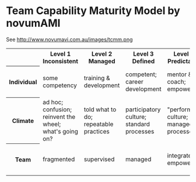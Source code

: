 # Team Capability Maturity Model by novumAMI

See http://www.novumavi.com.au/images/tcmm.png

<table>

<tr>
<th></th>
<th>Level 1<br>Inconsistent</th>
<th>Level 2<br>Managed</th>
<th>Level 3<br>Defined</th>
<th>Level 4<br>Predictable</th>
<th>Level 5<br>Optimizing</th>
</tr>

<tr>
<th>Individual</th>
<td>some competency</td>
<td>training & development</td>
<td>competent; career development</td>
<td>mentor & coach; empowered</td>
<td>performing! mastery, continously improving</td>
</tr>

<tr>
<th>Climate</th>
<td>ad hoc; confusion; reinvent the wheel; what's going on?</td>
<td>told what to do; repeatable practices</td>
<td>participatory culture; standard processes</td>
<td>"performing culture; managed processes</td>
<td>performing! mastery, continously improving</td>
</tr>

<tr>
<th>Team</th>
<td>fragmented</td>
<td>supervised</td>
<td>managed</td>
<td>integrated; empowered</td>
<td>performing! mastery, continously improving</td>
</tr>

</table>
